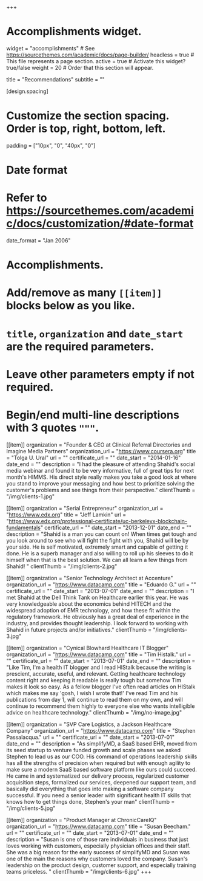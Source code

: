 +++
# Accomplishments widget.
widget = "accomplishments"  # See https://sourcethemes.com/academic/docs/page-builder/
headless = true  # This file represents a page section.
active = true  # Activate this widget? true/false
weight = 20  # Order that this section will appear.

title = "Recommendations"
subtitle = ""

[design.spacing]
  # Customize the section spacing. Order is top, right, bottom, left.
  padding = ["10px", "0", "40px", "0"]


# Date format
#   Refer to https://sourcethemes.com/academic/docs/customization/#date-format
date_format = "Jan 2006"

# Accomplishments.
#   Add/remove as many `[[item]]` blocks below as you like.
#   `title`, `organization` and `date_start` are the required parameters.
#   Leave other parameters empty if not required.
#   Begin/end multi-line descriptions with 3 quotes `"""`.

[[item]]
  organization = "Founder & CEO at Clinical Referral Directories and Imagine Media Partners"
  organization_url = "https://www.coursera.org"
  title = "Tolga U. Ural"
  url = ""
  certificate_url = ""
  date_start = "2014-01-16"
  date_end = ""
  description = "I had the pleasure of attending Shahid's social media webinar and found it to be very informative, full of great tips for next month's HIMMS. His direct style really makes you take a good look at where you stand to improve your messaging and how best to prioritize solving the customer's problems and see things from their perspective."
  clientThumb = "/img/clients-1.jpg"

[[item]]
  organization = "Serial Entrepreneur"
  organization_url = "https://www.edx.org"
  title = "Jeff Lamkin"
  url = "https://www.edx.org/professional-certificate/uc-berkeleyx-blockchain-fundamentals"
  certificate_url = ""
  date_start = "2013-12-01"
  date_end = ""
  description = "Shahid is a man you can count on! When times get tough and you look around to see who will fight the fight with you, Shahid will be by your side. He is self motivated, extremely smart and capable of getting it done. He is a superb manager and also willing to roll up his sleeves to do it himself when that is the best solution. We can all learn a few things from Shahid! "
  clientThumb = "/img/clients-2.jpg"

[[item]]
  organization = "Senior Technology Architect at Accenture"
  organization_url = "https://www.datacamp.com"
  title = "Eduardo G."
  url = ""
  certificate_url = ""
  date_start = "2013-07-01"
  date_end = ""
  description = "I met Shahid at the Dell Think Tank on Healthcare earlier this year. He was very knowledgeable about the economics behind HITECH and the widespread adoption of EMR technology, and how these fit within the regulatory framework. He obviously has a great deal of experience in the industry, and provides thought leadership. I look forward to working with Shahid in future projects and/or initiatives."
  clientThumb = "/img/clients-3.jpg"

[[item]]
  organization = "Cynical Blowhard Healthcare IT Blogger"
  organization_url = "https://www.datacamp.com"
  title = "Tim Histalk."
  url = ""
  certificate_url = ""
  date_start = "2013-07-01"
  date_end = ""
  description = "Like Tim, I'm a health IT blogger and I read HIStalk because the writing is prescient, accurate, useful, and relevant. Getting healthcare technology content right and keeping it readable is really tough but somehow Tim makes it look so easy. As a fellow blogger I've often read articles on HIStalk which makes me say 'gosh, I wish I wrote that!' I've read Tim and his publications from day 1, will continue to read them on my own, and will continue to recommend them highly to everyone else who wants intelligible advice on healthcare technology."
  clientThumb = "/img/no-image.jpg"

[[item]]
  organization = "SVP Care Logistics, a Jackson Healthcare Company"
  organization_url = "https://www.datacamp.com"
  title = "Stephen Passalacqua."
  url = ""
  certificate_url = ""
  date_start = "2013-07-01"
  date_end = ""
  description = "As simplifyMD, a SaaS based EHR, moved from its seed startup to venture funded growth and scale phases we asked Stephen to lead us as our COO. His command of operations leadership skills has all the strengths of precision when required but with enough agility to make sure a modern SaaS based software platform like ours could succeed. He came in and systematized our delivery process, regularized customer acquisition steps, formalized our services, deepened our support team, and basically did everything that goes into making a software company successful. If you need a senior leader with significant health IT skills that knows how to get things done, Stephen's your man"
  clientThumb = "/img/clients-5.jpg"

[[item]]
  organization = "Product Manager at ChronicCareIQ"
  organization_url = "https://www.datacamp.com"
  title = "Susan Beecham."
  url = ""
  certificate_url = ""
  date_start = "2013-07-01"
  date_end = ""
  description = "Susan is one of those rare individuals in business that just loves working with customers, especially physician offices and their staff. She was a big reason for the early success of simplifyMD and Susan was one of the main the reasons why customers loved the company. Susan's leadership on the product design, customer support, and especially training teams priceless. "
  clientThumb = "/img/clients-6.jpg"
+++
